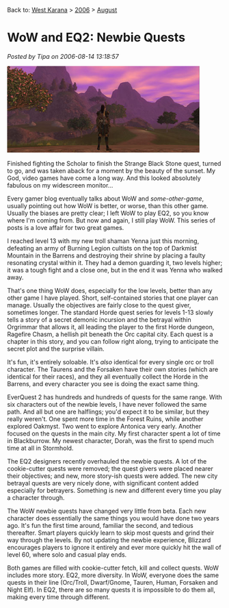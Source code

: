 Back to: [West Karana](/posts/westkarana.md) > [2006](/posts/2006/westkarana.md) > [August](./westkarana.md)
# WoW and EQ2: Newbie Quests

*Posted by Tipa on 2006-08-14 13:18:57*

![Antonica from the Oracle Tower](../../../uploads/2006/08/antonica.jpg)

Finished fighting the Scholar to finish the Strange Black Stone quest, turned to go, and was taken aback for a moment by the beauty of the sunset. My God, video games have come a long way. And this looked absolutely fabulous on my widescreen monitor...

Every gamer blog eventually talks about WoW and *some-other-game*, usually pointing out how WoW is better, or worse, than this other game. Usually the biases are pretty clear; I left WoW to play EQ2, so you know where I'm coming from. But now and again, I still play WoW. This series of posts is a love affair for two great games.

I reached level 13 with my new troll shaman Yenna just this morning, defeating an army of Burning Legion cultists on the top of Darkmist Mountain in the Barrens and destroying their shrine by placing a faulty resonating crystal within it. They had a demon guarding it, two levels higher; it was a tough fight and a close one, but in the end it was Yenna who walked away.

That's one thing WoW does, especially for the low levels, better than any other game I have played. Short, self-contained stories that one player can manage. Usually the objectives are fairly close to the quest giver, sometimes longer. The standard Horde quest series for levels 1-13 slowly tells a story of a secret demonic incursion and the betrayal within Orgrimmar that allows it, all leading the player to the first Horde dungeon, Ragefire Chasm, a hellish pit beneath the Orc capital city. Each quest is a chapter in this story, and you can follow right along, trying to anticipate the secret plot and the surprise villain.

It's fun, it's entirely soloable. It's *also* identical for every single orc or troll character. The Taurens and the Forsaken have their own stories (which are identical for their races), and they all eventually collect the Horde in the Barrens, and every character you see is doing the exact same thing.

EverQuest 2 has hundreds and hundreds of quests for the same range. With six characters out of the newbie levels, I have never followed the same path. And all but one are halflings; you'd expect it to be similar, but they really weren't. One spent more time in the Forest Ruins, while another explored Oakmyst. Two went to explore Antonica very early. Another focused on the quests in the main city. My first character spent a lot of time in Blackburrow. My newest character, Dorah, was the first to spend much time at all in Stormhold.

The EQ2 designers recently overhauled the newbie quests. A lot of the cookie-cutter quests were removed; the quest givers were placed nearer their objectives; and new, more story-ish quests were added. The new city betrayal quests are very nicely done, with significant content added especially for betrayers. Something is new and different every time you play a character through.

The WoW newbie quests have changed very little from beta. Each new character does essentially the same things you would have done two years ago. It's fun the first time around, familiar the second, and tedious thereafter. Smart players quickly learn to skip most quests and grind their way through the levels. By not updating the newbie experience, Blizzard encourages players to ignore it entirely and ever more quickly hit the wall of level 60, where solo and casual play ends.

Both games are filled with cookie-cutter fetch, kill and collect quests. WoW includes more story. EQ2, more diversity. In WoW, everyone does the same quests in their line (Orc/Troll, Dwarf/Gnome, Tauren, Human, Forsaken and Night Elf). In EQ2, there are so many quests it is impossible to do them all, making every time through different.

